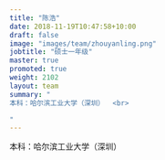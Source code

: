 ```yaml
---
title: "陈浩"
date: 2018-11-19T10:47:58+10:00
draft: false
image: "images/team/zhouyanling.png"
jobtitle: "硕士一年级"
master: true
promoted: true
weight: 2102
layout: team
summary: "
本科：哈尔滨工业大学（深圳）  <br>

"
---
```


本科：哈尔滨工业大学（深圳）  

